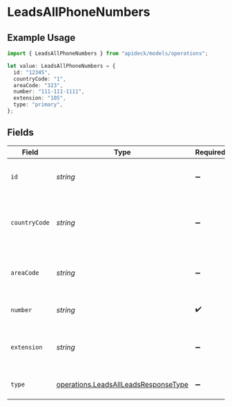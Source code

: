 # LeadsAllPhoneNumbers

## Example Usage

```typescript
import { LeadsAllPhoneNumbers } from "apideck/models/operations";

let value: LeadsAllPhoneNumbers = {
  id: "12345",
  countryCode: "1",
  areaCode: "323",
  number: "111-111-1111",
  extension: "105",
  type: "primary",
};
```

## Fields

| Field                                                                                        | Type                                                                                         | Required                                                                                     | Description                                                                                  | Example                                                                                      |
| -------------------------------------------------------------------------------------------- | -------------------------------------------------------------------------------------------- | -------------------------------------------------------------------------------------------- | -------------------------------------------------------------------------------------------- | -------------------------------------------------------------------------------------------- |
| `id`                                                                                         | *string*                                                                                     | :heavy_minus_sign:                                                                           | Unique identifier of the phone number                                                        | 12345                                                                                        |
| `countryCode`                                                                                | *string*                                                                                     | :heavy_minus_sign:                                                                           | The country code of the phone number, e.g. +1                                                | 1                                                                                            |
| `areaCode`                                                                                   | *string*                                                                                     | :heavy_minus_sign:                                                                           | The area code of the phone number, e.g. 323                                                  | 323                                                                                          |
| `number`                                                                                     | *string*                                                                                     | :heavy_check_mark:                                                                           | The phone number                                                                             | 111-111-1111                                                                                 |
| `extension`                                                                                  | *string*                                                                                     | :heavy_minus_sign:                                                                           | The extension of the phone number                                                            | 105                                                                                          |
| `type`                                                                                       | [operations.LeadsAllLeadsResponseType](../../models/operations/leadsallleadsresponsetype.md) | :heavy_minus_sign:                                                                           | The type of phone number                                                                     | primary                                                                                      |